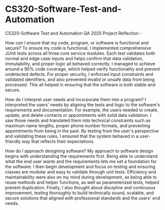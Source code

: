 # CS320-Software-Test-and-Automation
CS320-Software Test and Automation QA 2025
Project Reflection - 

How can I ensure that my code, program, or software is functional and secure? 
  To ensure my code is functional, I implemented comprehensive JUnit tests across all three core service modules. Each test validates both normal and edge case inputs and helps confirm that data validation, immutability, and proper logic all behaved correctly. I managed to achieve around a 90% code coverage, which helped verify functionality and prevent undetected defects. For proper security, I enforced input constraints and validated identifiers, and also prevented invalid or unsafe data from being processed. This all helped in ensuring that the software is both stable and secure. 


How do I interpret user needs and incorporate them into a program?
  I interpreted the users' needs by aligning the tests and logic to the software's requirements and documentation. For example, the users needed to create, update, and delete contacts or appointments with solid data validation. I saw those needs and translated them into technical constraints such as maximum name lengths, proper phone number formats, and preventing appointments from being in the past. By testing from the user's perspective and validating these rules, I ensured that the system behaved in a user-friendly way that reflects their expectations. 

How do I approach designing software?
  My approach to software design begins with understanding the requirements first. Being able to understand what the end user wants and the requirements lets me set a foundation for the software. I then begin development and focus on testing and ensuring classes are modular and easy to validate through unit tests. Efficiency and maintainability were also on my mind during development, as being able to reuse methods and helper functions, as well as parameterized tests, helped prevent duplication. Finally, I also thought about discipline and continuous improvement, testing thoroughly to build technically sound, scalable, and secure solutions that aligned with professional standards and the users' end needs. 

